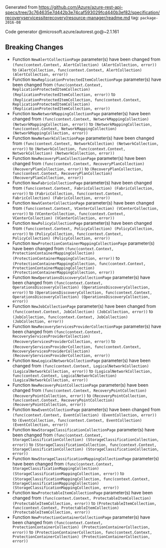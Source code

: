 Generated from https://github.com/Azure/azure-rest-api-specs/tree/3c764635e7d442b3e74caf593029fcd440b3ef82/specification/recoveryservicessiterecovery/resource-manager/readme.md tag: `package-2016-08`

Code generator @microsoft.azure/autorest.go@~2.1.161

## Breaking Changes

- Function `NewAlertCollectionPage` parameter(s) have been changed from `(func(context.Context, AlertCollection) (AlertCollection, error))` to `(AlertCollection, func(context.Context, AlertCollection) (AlertCollection, error))`
- Function `NewReplicationProtectedItemCollectionPage` parameter(s) have been changed from `(func(context.Context, ReplicationProtectedItemCollection) (ReplicationProtectedItemCollection, error))` to `(ReplicationProtectedItemCollection, func(context.Context, ReplicationProtectedItemCollection) (ReplicationProtectedItemCollection, error))`
- Function `NewNetworkMappingCollectionPage` parameter(s) have been changed from `(func(context.Context, NetworkMappingCollection) (NetworkMappingCollection, error))` to `(NetworkMappingCollection, func(context.Context, NetworkMappingCollection) (NetworkMappingCollection, error))`
- Function `NewNetworkCollectionPage` parameter(s) have been changed from `(func(context.Context, NetworkCollection) (NetworkCollection, error))` to `(NetworkCollection, func(context.Context, NetworkCollection) (NetworkCollection, error))`
- Function `NewRecoveryPlanCollectionPage` parameter(s) have been changed from `(func(context.Context, RecoveryPlanCollection) (RecoveryPlanCollection, error))` to `(RecoveryPlanCollection, func(context.Context, RecoveryPlanCollection) (RecoveryPlanCollection, error))`
- Function `NewFabricCollectionPage` parameter(s) have been changed from `(func(context.Context, FabricCollection) (FabricCollection, error))` to `(FabricCollection, func(context.Context, FabricCollection) (FabricCollection, error))`
- Function `NewVCenterCollectionPage` parameter(s) have been changed from `(func(context.Context, VCenterCollection) (VCenterCollection, error))` to `(VCenterCollection, func(context.Context, VCenterCollection) (VCenterCollection, error))`
- Function `NewPolicyCollectionPage` parameter(s) have been changed from `(func(context.Context, PolicyCollection) (PolicyCollection, error))` to `(PolicyCollection, func(context.Context, PolicyCollection) (PolicyCollection, error))`
- Function `NewProtectionContainerMappingCollectionPage` parameter(s) have been changed from `(func(context.Context, ProtectionContainerMappingCollection) (ProtectionContainerMappingCollection, error))` to `(ProtectionContainerMappingCollection, func(context.Context, ProtectionContainerMappingCollection) (ProtectionContainerMappingCollection, error))`
- Function `NewOperationsDiscoveryCollectionPage` parameter(s) have been changed from `(func(context.Context, OperationsDiscoveryCollection) (OperationsDiscoveryCollection, error))` to `(OperationsDiscoveryCollection, func(context.Context, OperationsDiscoveryCollection) (OperationsDiscoveryCollection, error))`
- Function `NewJobCollectionPage` parameter(s) have been changed from `(func(context.Context, JobCollection) (JobCollection, error))` to `(JobCollection, func(context.Context, JobCollection) (JobCollection, error))`
- Function `NewRecoveryServicesProviderCollectionPage` parameter(s) have been changed from `(func(context.Context, RecoveryServicesProviderCollection) (RecoveryServicesProviderCollection, error))` to `(RecoveryServicesProviderCollection, func(context.Context, RecoveryServicesProviderCollection) (RecoveryServicesProviderCollection, error))`
- Function `NewLogicalNetworkCollectionPage` parameter(s) have been changed from `(func(context.Context, LogicalNetworkCollection) (LogicalNetworkCollection, error))` to `(LogicalNetworkCollection, func(context.Context, LogicalNetworkCollection) (LogicalNetworkCollection, error))`
- Function `NewRecoveryPointCollectionPage` parameter(s) have been changed from `(func(context.Context, RecoveryPointCollection) (RecoveryPointCollection, error))` to `(RecoveryPointCollection, func(context.Context, RecoveryPointCollection) (RecoveryPointCollection, error))`
- Function `NewEventCollectionPage` parameter(s) have been changed from `(func(context.Context, EventCollection) (EventCollection, error))` to `(EventCollection, func(context.Context, EventCollection) (EventCollection, error))`
- Function `NewStorageClassificationCollectionPage` parameter(s) have been changed from `(func(context.Context, StorageClassificationCollection) (StorageClassificationCollection, error))` to `(StorageClassificationCollection, func(context.Context, StorageClassificationCollection) (StorageClassificationCollection, error))`
- Function `NewStorageClassificationMappingCollectionPage` parameter(s) have been changed from `(func(context.Context, StorageClassificationMappingCollection) (StorageClassificationMappingCollection, error))` to `(StorageClassificationMappingCollection, func(context.Context, StorageClassificationMappingCollection) (StorageClassificationMappingCollection, error))`
- Function `NewProtectableItemCollectionPage` parameter(s) have been changed from `(func(context.Context, ProtectableItemCollection) (ProtectableItemCollection, error))` to `(ProtectableItemCollection, func(context.Context, ProtectableItemCollection) (ProtectableItemCollection, error))`
- Function `NewProtectionContainerCollectionPage` parameter(s) have been changed from `(func(context.Context, ProtectionContainerCollection) (ProtectionContainerCollection, error))` to `(ProtectionContainerCollection, func(context.Context, ProtectionContainerCollection) (ProtectionContainerCollection, error))`
